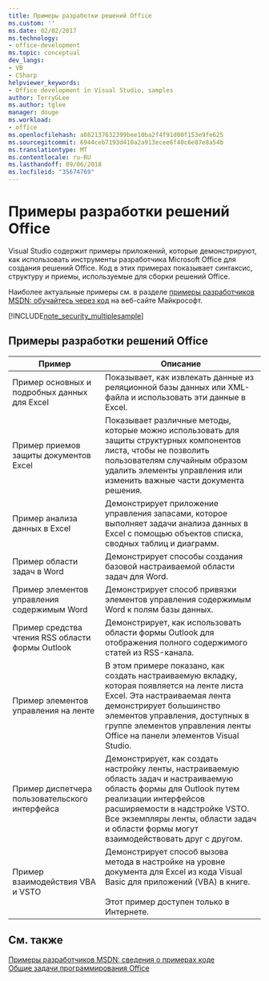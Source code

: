 ```yaml
---
title: Примеры разработки решений Office
ms.custom: ''
ms.date: 02/02/2017
ms.technology:
- office-development
ms.topic: conceptual
dev_langs:
- VB
- CSharp
helpviewer_keywords:
- Office development in Visual Studio, samples
author: TerryGLee
ms.author: tglee
manager: douge
ms.workload:
- office
ms.openlocfilehash: a082137632399bee10ba2f4f91d00f153e9fe625
ms.sourcegitcommit: 6944ceb7193d410a2a913ecee6f40c6e87e8a54b
ms.translationtype: MT
ms.contentlocale: ru-RU
ms.lasthandoff: 09/06/2018
ms.locfileid: "35674769"
---
```

# <a name="office-development-samples"></a>Примеры разработки решений Office
  Visual Studio содержит примеры приложений, которые демонстрируют, как использовать инструменты разработчика Microsoft Office для создания решений Office. Код в этих примерах показывает синтаксис, структуру и приемы, используемые для сборки решений Office.  
  
 Наиболее актуальные примеры см. в разделе [примеры разработчиков MSDN: обучайтесь через код](http://go.microsoft.com/fwlink/?LinkID=248199) на веб-сайте Майкрософт.  
  
 [!INCLUDE[note_security_multiplesample](../vsto/includes/note-security-multiplesample-md.md)]  
  
## <a name="office-development-samples"></a>Примеры разработки решений Office  
  
|Пример|Описание|  
|------------|-----------------|  
|Пример основных и подробных данных для Excel|Показывает, как извлекать данные из реляционной базы данных или XML-файла и использовать эти данные в Excel.|  
|Пример приемов защиты документов Excel|Показывает различные методы, которые можно использовать для защиты структурных компонентов листа, чтобы не позволить пользователям случайным образом удалить элементы управления или изменить важные части документа решения.|  
|Пример анализа данных в Excel|Демонстрирует приложение управления запасами, которое выполняет задачи анализа данных в Excel с помощью объектов списка, сводных таблиц и диаграмм.|  
|Пример области задач в Word|Демонстрирует способы создания базовой настраиваемой области задач для Word.|  
|Пример элементов управления содержимым Word|Демонстрирует способ привязки элементов управления содержимым Word к полям базы данных.|  
|Пример средства чтения RSS области формы Outlook|Демонстрирует, как использовать области формы Outlook для отображения полного содержимого статей из RSS-канала.|  
|Пример элементов управления на ленте|В этом примере показано, как создать настраиваемую вкладку, которая появляется на ленте листа Excel. Эта настраиваемая лента демонстрирует большинство элементов управления, доступных в группе элементов управления ленты Office на панели элементов Visual Studio.|  
|Пример диспетчера пользовательского интерфейса|Демонстрирует, как создать настройку ленты, настраиваемую область задач и настраиваемую область формы для Outlook путем реализации интерфейсов расширяемости в надстройке VSTO. Все экземпляры ленты, области задач и области формы могут взаимодействовать друг с другом.|  
|Пример взаимодействия VBA и VSTO|Демонстрирует способ вызова метода в настройке на уровне документа для Excel из кода Visual Basic для приложений (VBA) в книге.<br /><br /> Этот пример доступен только в Интернете.|  
  
## <a name="see-also"></a>См. также  
 [Примеры разработчиков MSDN: сведения о примерах коде](http://go.microsoft.com/fwlink/?LinkID=248199)   
 [Общие задачи программирования Office](../vsto/common-tasks-in-office-programming.md)  
  
  